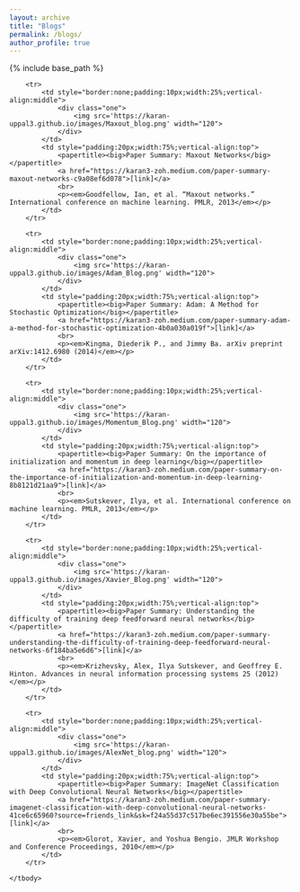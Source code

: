 ```yaml
---
layout: archive
title: "Blogs"
permalink: /blogs/
author_profile: true
---
```


{% include base_path %}

<table border=0 class="bg_colour" style="padding:20px;width:100%;border:0px;border-spacing:0px;border-collapse:separate;margin-right:auto;margin-left:auto;">
    <tbody>

        <tr>
            <td style="border:none;padding:10px;width:25%;vertical-align:middle">
                <div class="one">
                    <img src='https://karan-uppal3.github.io/images/Maxout_blog.png' width="120">
                </div>
            </td>
            <td style="padding:20px;width:75%;vertical-align:top">
                <papertitle><big>Paper Summary: Maxout Networks</big></papertitle>
                <a href="https://karan3-zoh.medium.com/paper-summary-maxout-networks-c9a08ef6d078">[link]</a>
                <br>
                <p><em>Goodfellow, Ian, et al. “Maxout networks.” International conference on machine learning. PMLR, 2013</em></p>
            </td>
        </tr>

        <tr>
            <td style="border:none;padding:10px;width:25%;vertical-align:middle">
                <div class="one">
                    <img src='https://karan-uppal3.github.io/images/Adam_Blog.png' width="120">
                </div>
            </td>
            <td style="padding:20px;width:75%;vertical-align:top">
                <papertitle><big>Paper Summary: Adam: A Method for Stochastic Optimization</big></papertitle>
                <a href="https://karan3-zoh.medium.com/paper-summary-adam-a-method-for-stochastic-optimization-4b0a030a019f">[link]</a>
                <br>
                <p><em>Kingma, Diederik P., and Jimmy Ba. arXiv preprint arXiv:1412.6980 (2014)</em></p>
            </td>
        </tr> 

        <tr>
            <td style="border:none;padding:10px;width:25%;vertical-align:middle">
                <div class="one">
                    <img src='https://karan-uppal3.github.io/images/Momentum_Blog.png' width="120">
                </div>
            </td>
            <td style="padding:20px;width:75%;vertical-align:top">
                <papertitle><big>Paper Summary: On the importance of initialization and momentum in deep learning</big></papertitle>
                <a href="https://karan3-zoh.medium.com/paper-summary-on-the-importance-of-initialization-and-momentum-in-deep-learning-8b8121d21aa9">[link]</a>
                <br>
                <p><em>Sutskever, Ilya, et al. International conference on machine learning. PMLR, 2013</em></p>
            </td>
        </tr> 

        <tr>
            <td style="border:none;padding:10px;width:25%;vertical-align:middle">
                <div class="one">
                    <img src='https://karan-uppal3.github.io/images/Xavier_Blog.png' width="120">
                </div>
            </td>
            <td style="padding:20px;width:75%;vertical-align:top">
                <papertitle><big>Paper Summary: Understanding the difficulty of training deep feedforward neural networks</big></papertitle>
                <a href="https://karan3-zoh.medium.com/paper-summary-understanding-the-difficulty-of-training-deep-feedforward-neural-networks-6f184ba5e6d6">[link]</a>
                <br>
                <p><em>Krizhevsky, Alex, Ilya Sutskever, and Geoffrey E. Hinton. Advances in neural information processing systems 25 (2012)</em></p>
            </td>
        </tr> 

        <tr>
            <td style="border:none;padding:10px;width:25%;vertical-align:middle">
                <div class="one">
                    <img src='https://karan-uppal3.github.io/images/AlexNet_blog.png' width="120">
                </div>
            </td>
            <td style="padding:20px;width:75%;vertical-align:top">
                <papertitle><big>Paper Summary: ImageNet Classification with Deep Convolutional Neural Networks</big></papertitle>
                <a href="https://karan3-zoh.medium.com/paper-summary-imagenet-classification-with-deep-convolutional-neural-networks-41ce6c65960?source=friends_link&sk=f24a55d37c517be6ec391556e30a55be">[link]</a>
                <br>
                <p><em>Glorot, Xavier, and Yoshua Bengio. JMLR Workshop and Conference Proceedings, 2010</em></p>
            </td>
        </tr> 

    </tbody>
</table>